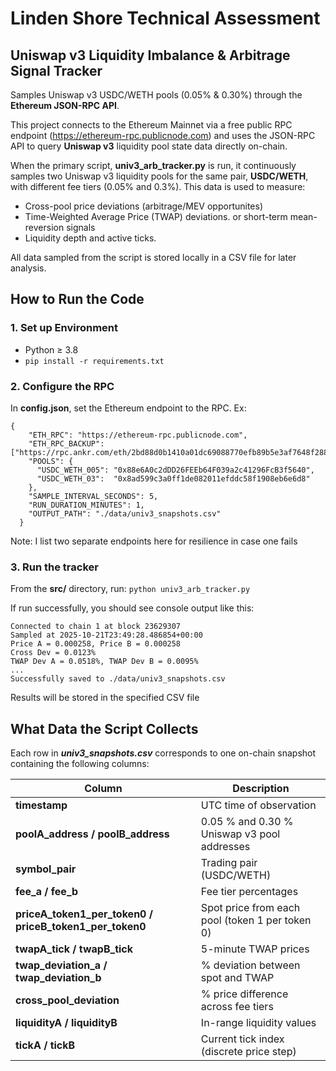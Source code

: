 # Linden Shore Technical Assessment

## Uniswap v3 Liquidity Imbalance & Arbitrage Signal Tracker

Samples Uniswap v3 USDC/WETH pools (0.05% & 0.30%) through the **Ethereum JSON-RPC API**.

This project connects to the Ethereum Mainnet via a free public RPC endpoint (https://ethereum-rpc.publicnode.com) and uses the JSON-RPC API to query **Uniswap v3** liquidity pool state data directly on-chain.

When the primary script, **univ3_arb_tracker.py** is run, it continuously samples two Uniswap v3 liquidity pools for the same pair, **USDC/WETH**, with different fee tiers (0.05% and 0.3%). This data is used to measure:
- Cross-pool price deviations (arbitrage/MEV opportunites)
- Time-Weighted Average Price (TWAP) deviations. or short-term mean-reversion signals
- Liquidity depth and active ticks.

All data sampled from the script is stored locally in a CSV file for later analysis.

## How to Run the Code

### 1. Set up Environment
- Python ≥ 3.8
- ```pip install -r requirements.txt```

### 2. Configure the RPC
In **config.json**, set the Ethereum endpoint to the RPC.
Ex:
```
{
    "ETH_RPC": "https://ethereum-rpc.publicnode.com",
    "ETH_RPC_BACKUP": ["https://rpc.ankr.com/eth/2bd88d0b1410a01dc69088770efb89b5e3af7648f2882ae7c5abcd01e1f63483"],
    "POOLS": {
      "USDC_WETH_005": "0x88e6A0c2dDD26FEEb64F039a2c41296FcB3f5640",
      "USDC_WETH_03":  "0x8ad599c3a0ff1de082011efddc58f1908eb6e6d8"
    },
    "SAMPLE_INTERVAL_SECONDS": 5,
    "RUN_DURATION_MINUTES": 1,
    "OUTPUT_PATH": "./data/univ3_snapshots.csv"
  }
```
Note: I list two separate endpoints here for resilience in case one fails

### 3. Run the tracker
From the **src/** directory, run:
```python univ3_arb_tracker.py```

If run successfully, you should see console output like this:
```
Connected to chain 1 at block 23629307
Sampled at 2025-10-21T23:49:28.486854+00:00
Price A = 0.000258, Price B = 0.000258
Cross Dev = 0.0123%
TWAP Dev A = 0.0518%, TWAP Dev B = 0.0095%
...
Successfully saved to ./data/univ3_snapshots.csv
```

Results will be stored in the specified CSV file


## What Data the Script Collects
Each row in ***univ3_snapshots.csv*** corresponds to one on-chain snapshot containing the following columns:

| Column                                                  | Description                                     |
| ------------------------------------------------------- | ----------------------------------------------- |
| **timestamp**                                           | UTC time of observation                         |
| **poolA_address / poolB_address**                       | 0.05 % and 0.30 % Uniswap v3 pool addresses     |
| **symbol_pair**                                         | Trading pair (USDC/WETH)                        |
| **fee_a / fee_b**                                       | Fee tier percentages                            |
| **priceA_token1_per_token0 / priceB_token1_per_token0** | Spot price from each pool (token 1 per token 0) |
| **twapA_tick / twapB_tick**                             | 5-minute TWAP prices                            |
| **twap_deviation_a / twap_deviation_b**                 | % deviation between spot and TWAP               |
| **cross_pool_deviation**                                | % price difference across fee tiers             |
| **liquidityA / liquidityB**                             | In-range liquidity values                       |
| **tickA / tickB**                                       | Current tick index (discrete price step)        |










